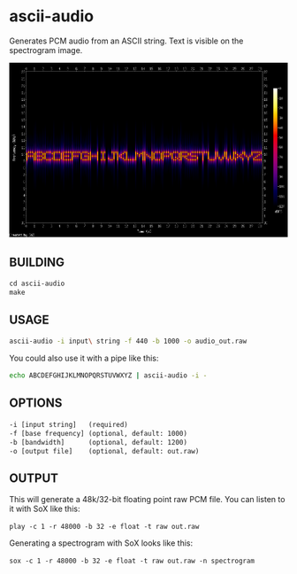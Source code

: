 # ascii-audio
Generates PCM audio from an ASCII string. Text is visible on the spectrogram image.

<img src = "spectrogram.png">

## BUILDING
```
cd ascii-audio
make
```

## USAGE
```bash
ascii-audio -i input\ string -f 440 -b 1000 -o audio_out.raw
```
You could also use it with a pipe like this: 
```bash
echo ABCDEFGHIJKLMNOPQRSTUVWXYZ | ascii-audio -i -
```

## OPTIONS
```
-i [input string]   (required)
-f [base frequency] (optional, default: 1000)
-b [bandwidth]      (optional, default: 1200)
-o [output file]    (optional, default: out.raw)
```

## OUTPUT
This will generate a 48k/32-bit floating point raw PCM file. You can listen to it with SoX like this:

`play -c 1 -r 48000 -b 32 -e float -t raw out.raw`

Generating a spectrogram with SoX looks like this:

`sox -c 1 -r 48000 -b 32 -e float -t raw out.raw -n spectrogram`
